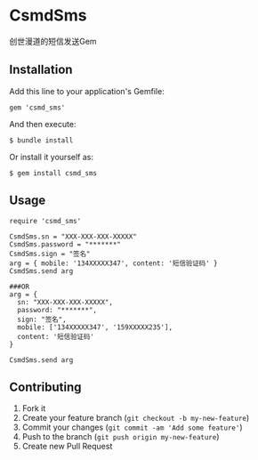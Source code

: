 # CsmdSms

创世漫道的短信发送Gem

## Installation

Add this line to your application's Gemfile:

    gem 'csmd_sms'

And then execute:

    $ bundle install

Or install it yourself as:

    $ gem install csmd_sms

## Usage

```
require 'csmd_sms'

CsmdSms.sn = "XXX-XXX-XXX-XXXXX"
CsmdSms.password = "*******"
CsmdSms.sign = "签名"
arg = { mobile: '134XXXXX347', content: '短信验证码' }
CsmdSms.send arg

###OR
arg = { 
  sn: "XXX-XXX-XXX-XXXXX", 
  password: "*******", 
  sign: "签名", 
  mobile: ['134XXXXX347', '159XXXXX235'], 
  content: '短信验证码' 
}

CsmdSms.send arg
```

## Contributing

1. Fork it
2. Create your feature branch (`git checkout -b my-new-feature`)
3. Commit your changes (`git commit -am 'Add some feature'`)
4. Push to the branch (`git push origin my-new-feature`)
5. Create new Pull Request
